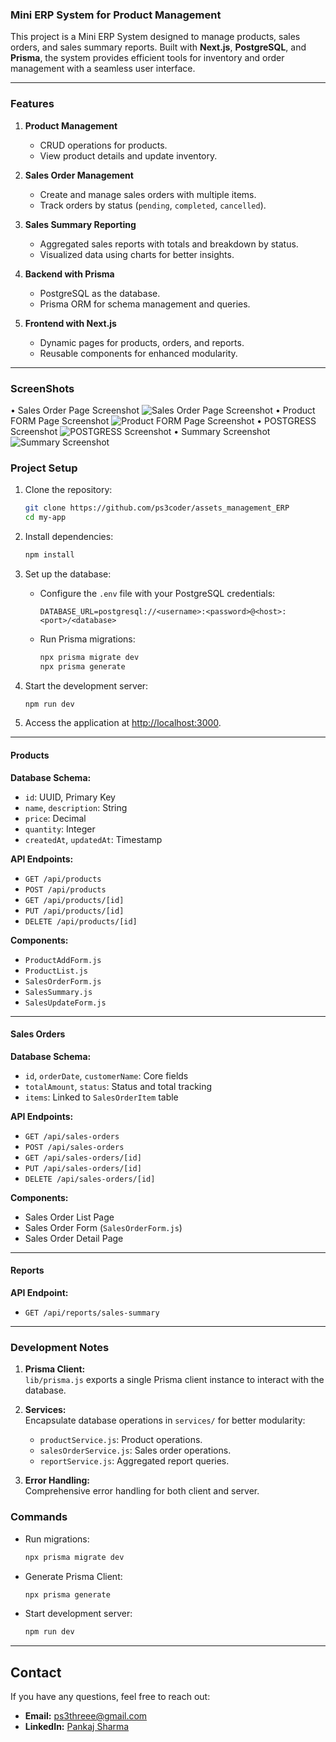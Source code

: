 ### **Mini ERP System for Product Management**

This project is a Mini ERP System designed to manage products, sales orders, and sales summary reports. Built with **Next.js**, **PostgreSQL**, and **Prisma**, the system provides efficient tools for inventory and order management with a seamless user interface.

---

### **Features**

1. **Product Management**

   - CRUD operations for products.
   - View product details and update inventory.

2. **Sales Order Management**

   - Create and manage sales orders with multiple items.
   - Track orders by status (`pending`, `completed`, `cancelled`).

3. **Sales Summary Reporting**

   - Aggregated sales reports with totals and breakdown by status.
   - Visualized data using charts for better insights.

4. **Backend with Prisma**

   - PostgreSQL as the database.
   - Prisma ORM for schema management and queries.

5. **Frontend with Next.js**
   - Dynamic pages for products, orders, and reports.
   - Reusable components for enhanced modularity.

---

### ScreenShots

• Sales Order Page Screenshot ![Sales Order Page Screenshot](https://github.com/ps3coder/Project_images_url/blob/main/Screenshot%202024-12-26%20193641.png)
• Product FORM Page Screenshot ![Product FORM Page Screenshot](https://github.com/ps3coder/Project_images_url/blob/main/Screenshot%202024-12-26%20193720.png)
• POSTGRESS Screenshot ![POSTGRESS Screenshot](https://github.com/ps3coder/Project_images_url/blob/main/Screenshot%202024-12-26%20193817.png)
• Summary Screenshot ![Summary Screenshot](https://github.com/ps3coder/Project_images_url/blob/main/Screenshot%202024-12-26%20195851.png)

### **Project Setup**

1. Clone the repository:

   ```bash
   git clone https://github.com/ps3coder/assets_management_ERP
   cd my-app
   ```

2. Install dependencies:

   ```bash
   npm install
   ```

3. Set up the database:

   - Configure the `.env` file with your PostgreSQL credentials:
     ```
     DATABASE_URL=postgresql://<username>:<password>@<host>:<port>/<database>
     ```
   - Run Prisma migrations:
     ```bash
     npx prisma migrate dev
     npx prisma generate
     ```

4. Start the development server:

   ```bash
   npm run dev
   ```

5. Access the application at [http://localhost:3000](http://localhost:3000).

---

#### **Products**

**Database Schema:**

- `id`: UUID, Primary Key
- `name`, `description`: String
- `price`: Decimal
- `quantity`: Integer
- `createdAt`, `updatedAt`: Timestamp

**API Endpoints:**

- `GET /api/products`
- `POST /api/products`
- `GET /api/products/[id]`
- `PUT /api/products/[id]`
- `DELETE /api/products/[id]`

**Components:**

- `ProductAddForm.js`
- `ProductList.js`
- `SalesOrderForm.js`
- `SalesSummary.js`
- `SalesUpdateForm.js`

---

#### **Sales Orders**

**Database Schema:**

- `id`, `orderDate`, `customerName`: Core fields
- `totalAmount`, `status`: Status and total tracking
- `items`: Linked to `SalesOrderItem` table

**API Endpoints:**

- `GET /api/sales-orders`
- `POST /api/sales-orders`
- `GET /api/sales-orders/[id]`
- `PUT /api/sales-orders/[id]`
- `DELETE /api/sales-orders/[id]`

**Components:**

- Sales Order List Page
- Sales Order Form (`SalesOrderForm.js`)
- Sales Order Detail Page

---

#### **Reports**

**API Endpoint:**

- `GET /api/reports/sales-summary`

---

### **Development Notes**

1. **Prisma Client:**  
   `lib/prisma.js` exports a single Prisma client instance to interact with the database.

2. **Services:**  
   Encapsulate database operations in `services/` for better modularity:

   - `productService.js`: Product operations.
   - `salesOrderService.js`: Sales order operations.
   - `reportService.js`: Aggregated report queries.

3. **Error Handling:**  
   Comprehensive error handling for both client and server.

### **Commands**

- Run migrations:
  ```bash
  npx prisma migrate dev
  ```
- Generate Prisma Client:
  ```bash
  npx prisma generate
  ```
- Start development server:
  ```bash
  npm run dev
  ```

---

## Contact

If you have any questions, feel free to reach out:

- **Email:** ps3threee@gmail.com
- **LinkedIn:** [Pankaj Sharma](https://www.linkedin.com/in/pankaj-sharma-925b2b250/)
